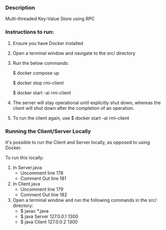 ### Description

Multi-threaded Key-Value Store using RPC

### Instructions to run:
1. Ensure you have Docker installed
2. Open a terminal window and navigate to the src/ directory
3. Run the below commands:

   $ docker compose up

   $ docker stop rmi-client

   $ docker start -ai rmi-client

4. The server will stay operational until explicitly shut down, whereas the client will shut down after the completion of an operation.
5. To run the client again, use $ docker start -ai rmi-client

### Running the Client/Server Locally
It's possible to run the Client and Server locally, as opposed to using Docker. 

To run this locally:

1. In Server.java:
   * Uncomment line 178
   * Comment Out line 181
2. In Client.java
   * Uncomment line 179
   * Comment Out line 182
3. Open a terminal window and run the following commands in the src/ directory:
   * $ javac *.java
   * $ java Server 127.0.0.1 1300
   * $ java Client 127.0.0.2 1300
